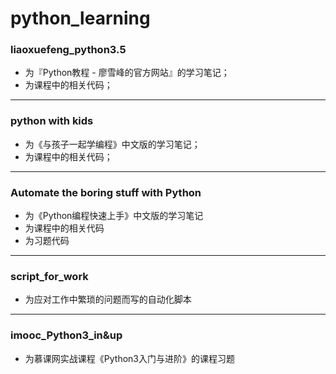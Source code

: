 # python_learning

### liaoxuefeng_python3.5
* 为『Python教程 - 廖雪峰的官方网站』的学习笔记；
* 为课程中的相关代码；
***
### python with kids
* 为《与孩子一起学编程》中文版的学习笔记；
* 为课程中的相关代码；
***
### Automate the boring stuff with Python
* 为《Python编程快速上手》中文版的学习笔记
* 为课程中的相关代码
* 为习题代码
***
### script_for_work
* 为应对工作中繁琐的问题而写的自动化脚本
***
### imooc_Python3_in&up
* 为慕课网实战课程《Python3入门与进阶》的课程习题
